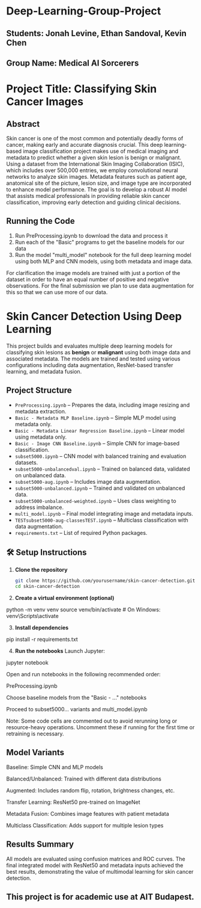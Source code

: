 # Deep-Learning-Group-Project

## Students: Jonah Levine, Ethan Sandoval, Kevin Chen

## Group Name: Medical AI Sorcerers

# Project Title: Classifying Skin Cancer Images

## Abstract
Skin cancer is one of the most common and potentially deadly forms of cancer, making early and accurate diagnosis crucial. This deep learning-based image classification project makes use of medical imaging and metadata to predict whether a given skin lesion is benign or malignant. Using a dataset from the International Skin Imaging Collaboration (ISIC), which includes over 500,000 entries, we employ convolutional neural networks to analyze skin images. Metadata features such as patient age, anatomical site of the picture, lesion size, and image type are incorporated to enhance model performance. The goal is to develop a robust AI model that assists medical professionals in providing reliable skin cancer classification, improving early detection and guiding clinical decisions.

## Running the Code
1. Run PreProcessing.ipynb to download the data and process it
2. Run each of the "Basic" programs to get the baseline models for our data
3. Run the model "multi_model" notebook for the full deep learning model using both MLP and CNN models, using both metadata and image data.

For clarification the image models are trained with just a portion of the dataset in order to have an equal number of positive and negative observations. For the final submission we plan to use data augmentation for this so that we can use more of our data.

# Skin Cancer Detection Using Deep Learning

This project builds and evaluates multiple deep learning models for classifying skin lesions as **benign** or **malignant** using both image data and associated metadata. The models are trained and tested using various configurations including data augmentation, ResNet-based transfer learning, and metadata fusion.

## Project Structure

- `PreProcessing.ipynb` – Prepares the data, including image resizing and metadata extraction.
- `Basic - Metadata MLP Baseline.ipynb` – Simple MLP model using metadata only.
- `Basic - Metadata Linear Regression Baseline.ipynb` – Linear model using metadata only.
- `Basic - Image CNN Baseline.ipynb` – Simple CNN for image-based classification.
- `subset5000.ipynb` – CNN model with balanced training and evaluation datasets.
- `subset5000-unbalancedval.ipynb` – Trained on balanced data, validated on unbalanced data.
- `subset5000-aug.ipynb` – Includes image data augmentation.
- `subset5000-unbalanced.ipynb` – Trained and validated on unbalanced data.
- `subset5000-unbalanced-weighted.ipynb` – Uses class weighting to address imbalance.
- `multi_model.ipynb` – Final model integrating image and metadata inputs.
- `TESTsubset5000-aug-classesTEST.ipynb` – Multiclass classification with data augmentation.
- `requirements.txt` – List of required Python packages.

## 🛠 Setup Instructions

1. **Clone the repository**
   ```bash
   git clone https://github.com/yourusername/skin-cancer-detection.git
   cd skin-cancer-detection

2. **Create a virtual environment (optional)**

python -m venv venv
source venv/bin/activate  # On Windows: venv\Scripts\activate

3. **Install dependencies**

pip install -r requirements.txt

4. **Run the notebooks**
Launch Jupyter:

jupyter notebook

Open and run notebooks in the following recommended order:

PreProcessing.ipynb

Choose baseline models from the "Basic - ..." notebooks

Proceed to subset5000... variants and multi_model.ipynb

Note: Some code cells are commented out to avoid rerunning long or resource-heavy operations. Uncomment these if running for the first time or retraining is necessary.


## Model Variants
Baseline: Simple CNN and MLP models

Balanced/Unbalanced: Trained with different data distributions

Augmented: Includes random flip, rotation, brightness changes, etc.

Transfer Learning: ResNet50 pre-trained on ImageNet

Metadata Fusion: Combines image features with patient metadata

Multiclass Classification: Adds support for multiple lesion types

## Results Summary
All models are evaluated using confusion matrices and ROC curves. The final integrated model with ResNet50 and metadata inputs achieved the best results, demonstrating the value of multimodal learning for skin cancer detection.

## This project is for academic use at AIT Budapest.
